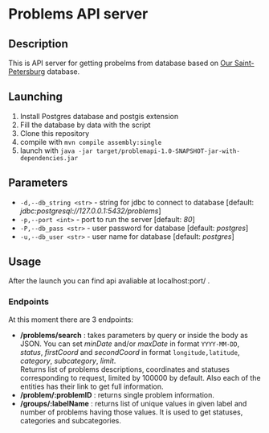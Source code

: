 # Problems API server

## Description

This is API server for getting probelms from database based on [Our Saint-Petersburg](https://gorod.gov.spb.ru/) database.

## Launching

1. Install Postgres database and postgis extension
2. Fill the database by data with the script
3. Clone this repository
4. compile with `mvn compile assembly:single`
5. launch with `java -jar target/problemapi-1.0-SNAPSHOT-jar-with-dependencies.jar`

## Parameters

* `-d,--db_string <str>` - string for jdbc to connect to database \[default:
_jdbc:postgresql://127.0.0.1:5432/problems_\]
* `-p,--port <int>` - port to run the server \[default: _80_\]
* `-P,--db_pass <str>` - user password for database \[default: _postgres_\]
* `-u,--db_user <str>` - user name for database \[default: _postgres_\]

## Usage

After the launch you can find api avaliable at localhost:port/ .

### Endpoints

At this moment there are 3 endpoints:

* **/problems/search** : takes parameters by query or inside the body as JSON. You can set _minDate_ and/or _maxDate_
  in format `YYYY-MM-DD`, _status_, _firstCoord_ and _secondCoord_ in format `longitude,latitude`, _category_, _subcategory_, _limit_.  
  Returns list of problems descriptions, coordinates and statuses corresponding to request, limited by 100000 by default.
  Also each of the entities has their link to get full information.
* **/problem/:problemID** : returns single problem information.
* **/groups/:labelName** : returns list of unique values in given label and number of problems having those values.
  It is used to get statuses, categories and subcategories.

